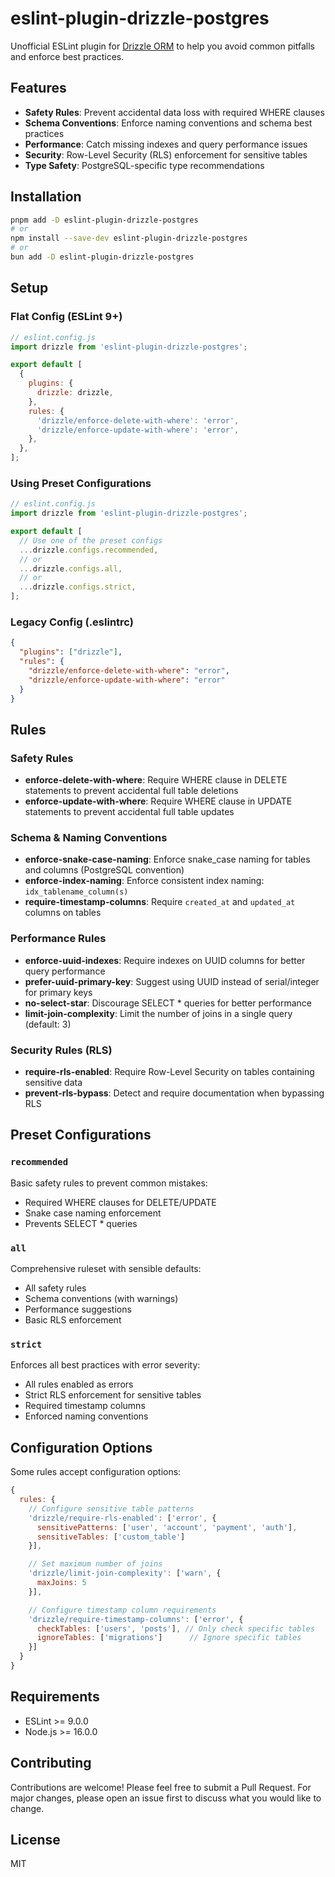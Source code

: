 # eslint-plugin-drizzle-postgres

Unofficial ESLint plugin for [Drizzle ORM](https://orm.drizzle.team/) to help you avoid common pitfalls and enforce best practices.

## Features

- **Safety Rules**: Prevent accidental data loss with required WHERE clauses
- **Schema Conventions**: Enforce naming conventions and schema best practices
- **Performance**: Catch missing indexes and query performance issues
- **Security**: Row-Level Security (RLS) enforcement for sensitive tables
- **Type Safety**: PostgreSQL-specific type recommendations

## Installation

```bash
pnpm add -D eslint-plugin-drizzle-postgres
# or
npm install --save-dev eslint-plugin-drizzle-postgres
# or
bun add -D eslint-plugin-drizzle-postgres
```

## Setup

### Flat Config (ESLint 9+)

```js
// eslint.config.js
import drizzle from 'eslint-plugin-drizzle-postgres';

export default [
  {
    plugins: {
      drizzle: drizzle,
    },
    rules: {
      'drizzle/enforce-delete-with-where': 'error',
      'drizzle/enforce-update-with-where': 'error',
    },
  },
];
```

### Using Preset Configurations

```js
// eslint.config.js
import drizzle from 'eslint-plugin-drizzle-postgres';

export default [
  // Use one of the preset configs
  ...drizzle.configs.recommended,
  // or
  ...drizzle.configs.all,
  // or
  ...drizzle.configs.strict,
];
```

### Legacy Config (.eslintrc)

```json
{
  "plugins": ["drizzle"],
  "rules": {
    "drizzle/enforce-delete-with-where": "error",
    "drizzle/enforce-update-with-where": "error"
  }
}
```

## Rules

### Safety Rules

- **enforce-delete-with-where**: Require WHERE clause in DELETE statements to prevent accidental full table deletions
- **enforce-update-with-where**: Require WHERE clause in UPDATE statements to prevent accidental full table updates

### Schema & Naming Conventions

- **enforce-snake-case-naming**: Enforce snake_case naming for tables and columns (PostgreSQL convention)
- **enforce-index-naming**: Enforce consistent index naming: `idx_tablename_column(s)`
- **require-timestamp-columns**: Require `created_at` and `updated_at` columns on tables

### Performance Rules

- **enforce-uuid-indexes**: Require indexes on UUID columns for better query performance
- **prefer-uuid-primary-key**: Suggest using UUID instead of serial/integer for primary keys
- **no-select-star**: Discourage SELECT * queries for better performance
- **limit-join-complexity**: Limit the number of joins in a single query (default: 3)

### Security Rules (RLS)

- **require-rls-enabled**: Require Row-Level Security on tables containing sensitive data
- **prevent-rls-bypass**: Detect and require documentation when bypassing RLS

## Preset Configurations

### `recommended`

Basic safety rules to prevent common mistakes:
- Required WHERE clauses for DELETE/UPDATE
- Snake case naming enforcement
- Prevents SELECT * queries

### `all`

Comprehensive ruleset with sensible defaults:
- All safety rules
- Schema conventions (with warnings)
- Performance suggestions
- Basic RLS enforcement

### `strict`

Enforces all best practices with error severity:
- All rules enabled as errors
- Strict RLS enforcement for sensitive tables
- Required timestamp columns
- Enforced naming conventions

## Configuration Options

Some rules accept configuration options:

```js
{
  rules: {
    // Configure sensitive table patterns
    'drizzle/require-rls-enabled': ['error', {
      sensitivePatterns: ['user', 'account', 'payment', 'auth'],
      sensitiveTables: ['custom_table']
    }],

    // Set maximum number of joins
    'drizzle/limit-join-complexity': ['warn', {
      maxJoins: 5
    }],

    // Configure timestamp column requirements
    'drizzle/require-timestamp-columns': ['error', {
      checkTables: ['users', 'posts'], // Only check specific tables
      ignoreTables: ['migrations']      // Ignore specific tables
    }]
  }
}
```

## Requirements

- ESLint >= 9.0.0
- Node.js >= 16.0.0

## Contributing

Contributions are welcome! Please feel free to submit a Pull Request. For major changes, please open an issue first to discuss what you would like to change.

## License

MIT
